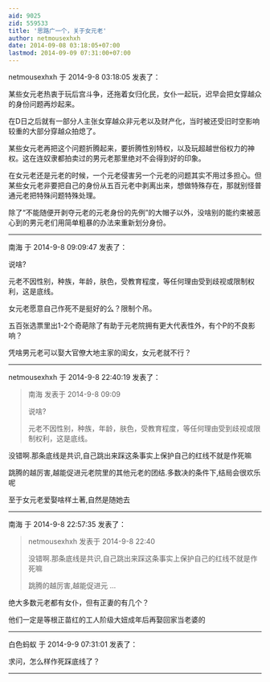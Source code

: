 ```yaml
---
aid: 9025
zid: 559533
title: '思路广一个，关于女元老'
author: netmousexhxh
date: 2014-09-08 03:18:05+07:00
lastmod: 2014-09-09 07:31:00+07:00
---
```


netmousexhxh 于 2014-9-8 03:18:05 发表了：

某些女元老热衷于玩后宫斗争，还拖着女归化民，女仆一起玩，迟早会把女穿越众的身份问题再炒起来。

在D日之后就有一部分人主张女穿越众非元老以及财产化，当时被还受旧时空影响较重的大部分穿越众拍熄了。

某些女元老再把这个问题折腾起来，要折腾性别特权，以及玩超越世俗权力的神权。这在连奴隶都拍卖过的男元老那里绝对不会得到好的印象。

在女元老还是元老的时候，一个元老侵害另一个元老的问题其实不用过多担心。但某些女元老非要把自己的身份从五百元老中剥离出来，想做特殊存在，那就别怪普通元老把特殊问题特殊处理。

除了“不能随便开剥夺元老的元老身份的先例”的大帽子以外，没啥别的能约束被恶心到的男元老们用简单粗暴的办法来重新划分身份。

---------

南海 于 2014-9-8 09:09:47 发表了：

说啥?

元老不因性别，种族，年龄，肤色，受教育程度，等任何理由受到歧视或限制权利，这是底线。

女元老愿意自己作死不是挺好的么？限制个吊。

五百张选票里出1-2个奇葩除了有助于元老院拥有更大代表性外，有个P的不良影响？

凭啥男元老可以娶大官僚大地主家的闺女，女元老就不行？

---------

netmousexhxh 于 2014-9-8 22:40:19 发表了：

> 南海 发表于 2014-9-8 09:09
> 
> 说啥?
> 
> 元老不因性别，种族，年龄，肤色，受教育程度，等任何理由受到歧视或限制权利，这是底线。



没错啊.那条底线是共识,自己跳出来踩这条事实上保护自己的红线不就是作死嘛

跳腾的越厉害,越能促进元老院里的其他元老的团结.多数决的条件下,结局会很欢乐呢

至于女元老爱娶啥样土著,自然是随她去

---------

南海 于 2014-9-8 22:57:35 发表了：

> netmousexhxh 发表于 2014-9-8 22:40
> 
> 没错啊.那条底线是共识,自己跳出来踩这条事实上保护自己的红线不就是作死嘛
> 
> 跳腾的越厉害,越能促进元 ...



绝大多数元老都有女仆，但有正妻的有几个？

他们一定是等根正苗红的工人阶级大妞成年后再娶回家当老婆的

---------

白色蚂蚁 于 2014-9-9 07:31:01 发表了：

求问，怎么样作死踩底线了？

---------

